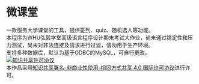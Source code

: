 # 微课堂
一款服务大学课堂的工具，提供签到、quiz、随机选人等功能。  
本程序为WHU弘毅学堂高级语言程序设计期末考试大作业，尚未通过稳定性和压力测试，尚未对非法连接及请求进行过滤，请勿用于生产环境。   
支持多种数据库，默认为基于ODBC的MySQL，可自行更改。  
<a rel="license" href="http://creativecommons.org/licenses/by-nc-sa/4.0/"><img alt="知识共享许可协议" style="border-width:0" src="https://i.creativecommons.org/l/by-nc-sa/4.0/88x31.png" /></a><br />本作品采用<a rel="license" href="http://creativecommons.org/licenses/by-nc-sa/4.0/">知识共享署名-非商业性使用-相同方式共享 4.0 国际许可协议</a>进行许可。